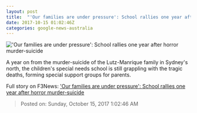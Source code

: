 ```yaml
---
layout: post
title:  "'Our families are under pressure': School rallies one year after horror murder-suicide"
date: 2017-10-15 01:02:46Z
categories: google-news-australia
---
```


!['Our families are under pressure': School rallies one year after horror murder-suicide](http://www.abc.net.au/news/image/7940680-1x1-700x700.jpg)

A year on from the murder-suicide of the Lutz-Manrique family in Sydney's north, the children's special needs school is still grappling with the tragic deaths, forming special support groups for parents.


Full story on F3News: ['Our families are under pressure': School rallies one year after horror murder-suicide](http://www.f3nws.com/n/aCmMEF)

> Posted on: Sunday, October 15, 2017 1:02:46 AM
